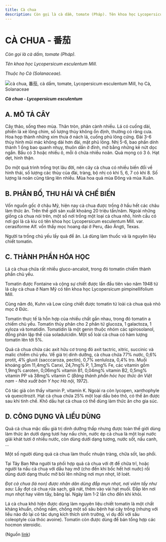 ```yaml
---
title: Cà chua
description: Còn gọi là cà dầm, tomate (Pháp). Tên khoa học Lycopersicum esculentum Mill. Thuộc họ Cà (Solanaceae).
---
```

# CÀ CHUA - 番茄

*Còn gọi là cà dầm, tomate (Pháp).*

*Tên khoa học Lycopersicum esculentum Mill.*

*Thuộc họ Cà (Solanaceae).*

![cà chua, 番茄, cà dầm, tomate, Lycopersicum esculentum Mill, họ Cà, Solanaceae](/imgs/do-tat-loi/ctvvtvn/ca-chua.jpg)

***Cà chua - Lycopersicum esculentum***

## A. MÔ TẢ CÂY

Cây thảo, sống theo mùa. Thân tròn, phân cành nhiều. Lá có cuống dài, phiến lá xẻ lông chim, số lượng thùy không ổn định, thường có răng cưa. Hoa họp thành những xim thưa ở nách lá, cuống phủ lông cứng. Đài 3-6 thùy hình mũi mác không dài hơn đài, mặt phủ lông. Nhị 5-6, bao phấn dính thành 1 ống bao quanh nhụy, thuôn dần ở đỉnh, mở bằng những kẽ nứt dọc ngắn. Bầu có 3 hoặc nhiều ô, mỗi ô chứa nhiều noãn. Quả mọng có 3 ô. Hạt dẹt, hình thận.

Do một quá trình trồng trọt lâu đời, nên cây cà chua có nhiều biến đổi về hình thái, số lượng các thùy của đài, tràng, bộ nhị có khi 5, 6, 7 có khi 8. Số lượng lá noãn cũng tăng lên nhiều. Mùa hoa quả mùa Đông và mùa Xuân.

## B. PHÂN BỐ, THU HÁI VÀ CHẾ BIẾN

Vốn nguồn gốc ở châu Mỹ, hiện nay cà chua được trồng ở hầu hết các châu làm thức ăn. Trên thế giới sản xuất khoảng 20 triệu tấn/năm. Ngoài những giống cà chua nói trên, một số nơi trồng một loại cà chua nhỏ, hình cầu có nơi gọi là cà kiu có tên khoa học Lycopersicum esculentum Mill. var. cerasiforme Alf. vốn thấy mọc hoang dại ở Peru, đảo Ăngti, Texas.

Người ta trồng chủ yếu lấy quả để ăn. Lá dùng làm thuốc và là nguyên liệu chiết tomatin.

## C. THÀNH PHẦN HÓA HỌC

Lá cà chua chứa rất nhiều gluco-ancaloit, trong đó tomatin chiếm thành phần chủ yếu.

Tomatin được Fontaine và cộng sự chiết được lần đầu tiên vào năm 1948 từ lá cây cà chua ở Nam Mỹ có tên khoa học Lycopersicum pimpinellifolium Mill.

Cùng năm đó, Kuhn và Low cũng chiết được tomatin từ loài cà chua quả nhỏ mọc ở Đức.

Tomatin thực tế là hỗn hợp của nhiều chất gần nhau, trong đó tomatin a chiếm chủ yếu. Tomatin thủy phân cho 2 phân tử glucoza, 1 galactoza, 1 xyloza và tomatidin. Tomatidin là một genin thuộc nhóm các spirosolanol, đồng phân lập thể của soladulcidin. Một số loài cà chua có hàm lượng tomatin lên tới 5%.

Quả cà chua chứa các axit hữu cơ trong đó axit tactric, xitric, succinic và malic chiếm chủ yếu. Về giá trị dinh dưỡng, cà chua chứa 77% nước, 0,6% protit, 4% gluxit (sacccaroza, pectin), 0,7% xenluloza, 0,4% tro. Muối khoáng gồm 11,4mg% Canxi, 24,7mg% P, 1,3mg% Fe, các vitamin gồm 1,9mg% caroten, 0,06mg% vitamin B1, 0,04mg% vitamin B2, 0,5mg% vitamin PP và 38mg% vitamin C (*Bảng thành phần hóc học thức ăn Việt nam - Nhà xuất bản Y học Hà nội, 1972*).

Có tác giả còn thấy vitamin P, vitamin K. Ngoài ra còn lycopen, xanthophyle và quexcitrozit. Hạt cà chua chứa 25% một loại dầu béo thô, có thể ăn được sau khi tinh chế. Khô dầu hạt cà chua có thể dùng làm thức ăn cho gia súc.

## D. CÔNG DỤNG VÀ LIỀU DÙNG

Quả cà chua mặc dầu giá trị dinh dưỡng thấp nhưng được toàn thế giới dùng làm thức ăn dưới dạng tươi hay nấu chín, nước ép cà chua là một loại nước giải khát tươi ở nhiều nước, còn dùng dưới dạng tương, nước sốt, nấu canh, ...

Một số người dùng quả cà chua làm thuốc nhuận tràng, chữa sốt, lao phổi.

Tại Tây Ban Nha người ta phối hợp quả cà chua với ớt để chữa trĩ, hoặc người ta nấu cà chua với dầu hay mỡ (cho đến khi bốc hết hơi nuớc) rồi dùng dưới dạng thuốc mỡ bôi lên những nơi mụn nhọt, lở loét.

*Đọt cà chua (lá non) được nhân dân dùng đắp mụn nhọt, nơi viêm tấy như sau:* Lấy đọt cà chua rửa sạch, giã nát, thêm vào vài hạt muối. Đắp lên nơi mụn nhọt hay viêm tấy, băng lại. Ngày làm 1-2 lần cho đến khi khỏi.

Lá cà chua khô hiện được dùng làm nguyên liệu chiết tomatin là một chất kháng khuẩn, chống nấm, chống một số sâu bệnh hại cây trồng (nhưng với liều nào đó lại có tác dụng kích thích sinh trưởng, ví dụ đối với sâu coleoptyle của thóc avoine). Tomatin còn được dùng để bán tổng hợp các hocmon steroidic.

(Nguồn <a href="http://www.thuocvuonnha.com/nhung-cay-thuoc-va-vi-thuoc-viet-nam/ket-qua-tra-cuu/ca-chua" target="_blank">link</a>)
